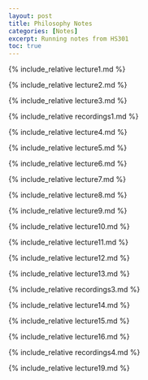 ```yaml
---
layout: post
title: Philosophy Notes
categories: [Notes]
excerpt: Running notes from HS301
toc: true
---
```


<script type="text/javascript" async src="https://cdnjs.cloudflare.com/ajax/libs/mathjax/2.7.5/latest.js?config=TeX-MML-AM_CHTML" async></script>

{% include_relative lecture1.md %}

{% include_relative lecture2.md %}

{% include_relative lecture3.md %}

{% include_relative recordings1.md %}

{% include_relative lecture4.md %}

{% include_relative lecture5.md %}

{% include_relative lecture6.md %}

{% include_relative lecture7.md %}

{% include_relative lecture8.md %}

{% include_relative lecture9.md %}

{% include_relative lecture10.md %}

{% include_relative lecture11.md %}

{% include_relative lecture12.md %}

{% include_relative lecture13.md %}

{% include_relative recordings3.md %}

{% include_relative lecture14.md %}

{% include_relative lecture15.md %}

{% include_relative lecture16.md %}

{% include_relative recordings4.md %}

{% include_relative lecture19.md %}